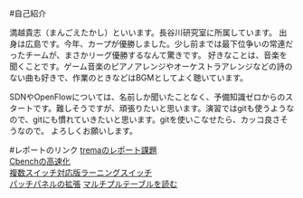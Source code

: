 #自己紹介

満越貴志（まんごえたかし）といいます。長谷川研究室に所属しています。
出身は広島です。今年、カープが優勝しました。少し前までは最下位争いの常連だったチームが、まさかリーグ優勝するなんて驚きです。
好きなことは、音楽を聞くことです。ゲーム音楽のピアノアレンジやオーケストラアレンジなどの詩のない曲も好きで、作業のときなどはBGMとしてよく聴いています。

SDNやOpenFlowについては、名前しか聞いたことなく、予備知識ゼロからのスタートです。難しそうですが、頑張りたいと思います。演習ではgitも使うようなので、gitにも慣れていきたいと思います。gitを使いこなせたら、カッコ良さそうなので。
よろしくお願いします。

#レポートのリンク
[tremaのレポート課題](https://github.com/handai-trema/hello-trema-t-mangoe/blob/develop/report.pdf)  
[Cbenchの高速化](https://github.com/handai-trema/cbench-t-mangoe/blob/develop/report.pdf)  
[複数スイッチ対応版ラーニングスイッチ](https://github.com/handai-trema/learning-switch-t-mangoe/blob/develop/report.pdf)  
[パッチパネルの拡張](https://github.com/handai-trema/patch-panel-t-mangoe/blob/develop/report.pdf)
[マルチプルテーブルを読む](https://github.com/handai-trema/learning-switch-t-mangoe/blob/develop/report2.pdf)
